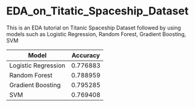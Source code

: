 # EDA_on_Titatic_Spaceship_Dataset
This is an EDA tutorial on Titanic Spaceship Dataset followed by using models such as Logistic Regression, Random Forest, Gradient Boosting, SVM

| Model               | Accuracy   |
|---------------------|------------|
| Logistic Regression | 0.776883   |
| Random Forest       | 0.788959   |
| Gradient Boosting   | 0.795285   |
| SVM                 | 0.769408   |
